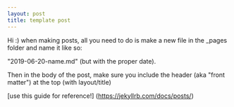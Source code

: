 ```yaml
---
layout: post
title: template post
---
```


Hi :) when making posts, all you need to do is make a new file in the _pages folder and name it like so:

"2019-06-20-name.md" (but with the proper date). 


Then in the body of the post, make sure you include the header (aka "front matter") at the top (with layout/title)


[use this guide for reference!] (https://jekyllrb.com/docs/posts/) 
